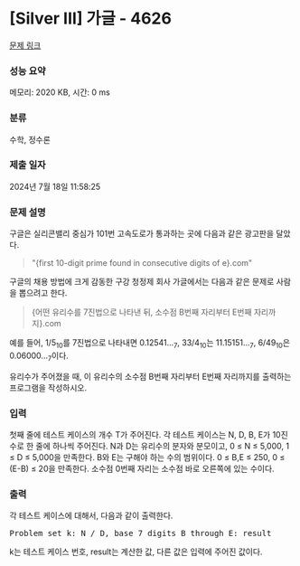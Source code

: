 # [Silver III] 가글 - 4626 

[문제 링크](https://www.acmicpc.net/problem/4626) 

### 성능 요약

메모리: 2020 KB, 시간: 0 ms

### 분류

수학, 정수론

### 제출 일자

2024년 7월 18일 11:58:25

### 문제 설명

<p>구글은 실리콘밸리 중심가 101번 고속도로가 통과하는 곳에 다음과 같은 광고판을 달았다.</p>

<blockquote>"{first 10-digit prime found in consecutive digits of e}.com"</blockquote>

<p>구글의 채용 방법에 크게 감동한 구강 청정제 회사 가글에서는 다음과 같은 문제로 사람을 뽑으려고 한다.</p>

<blockquote>{어떤 유리수를 7진법으로 나타낸 뒤, 소수점 B번째 자리부터 E번째 자리까지}.com</blockquote>

<p>예를 들어, 1/5<sub>10</sub>를 7진법으로 나타내면 0.12541...<sub>7</sub>, 33/4<sub>10</sub>는 11.15151...<sub>7</sub>, 6/49<sub>10</sub>은 0.06000...<sub>7</sub>이다.</p>

<p>유리수가 주어졌을 때, 이 유리수의 소수점 B번째 자리부터 E번째 자리까지를 출력하는 프로그램을 작성하시오.</p>

### 입력 

 <p>첫째 줄에 테스트 케이스의 개수 T가 주어진다. 각 테스트 케이스는 N, D, B, E가 10진수로 한 줄에 하나씩 주어진다. N과 D는 유리수의 분자와 분모이고, 0 ≤ N ≤ 5,000, 1 ≤ D ≤ 5,000을 만족한다. B와 E는 구해야 하는 수의 범위이다. 0 ≤ B,E ≤ 250, 0 ≤ (E-B) ≤ 20을 만족한다. 소수점 0번째 자리는 소수점 바로 오른쪽에 있는 수이다.</p>

### 출력 

 <p>각 테스트 케이스에 대해서, 다음과 같이 출력한다.</p>

<pre>Problem set k: N / D, base 7 digits B through E: result</pre>

<p>k는 테스트 케이스 번호, result는 계산한 값, 다른 값은 입력에 주어진 값이다.</p>

